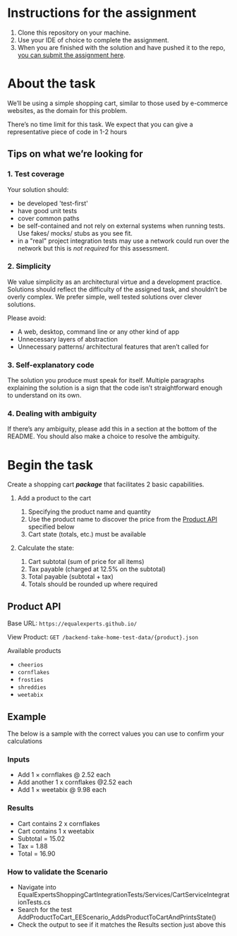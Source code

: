 # Instructions for the assignment
1. Clone this repository on your machine.
1. Use your IDE of choice to complete the assignment.
1. When you are finished with the solution and have pushed it to the repo, [you can submit the assignment here](https://app.snapcode.review/submission_links/6eb1b437-71c3-4806-a714-2dcd0e9ca446).

# About the task

We’ll be using a simple shopping cart, similar to those used by e-commerce websites, as the domain for this problem.

There’s no time limit for this task. We expect that you can give a representative piece of code in 1-2 hours

## Tips on what we’re looking for

### 1. Test coverage

Your solution should:

- be developed 'test-first'
- have good unit tests
- cover common paths
- be self-contained and not rely on external systems when running tests. Use fakes/ mocks/ stubs as you see fit.
- in a "real" project integration tests may use a network could run over the network but this is *not required* for this assessment.

### 2. Simplicity

We value simplicity as an architectural virtue and a development practice. Solutions should reflect the difficulty of the assigned task, and shouldn’t be overly complex. We prefer simple, well tested solutions over clever solutions.

Please avoid:
- A web, desktop, command line or any other kind of app
- Unnecessary layers of abstraction
- Unnecessary patterns/ architectural features that aren’t called for

### 3. Self-explanatory code

The solution you produce must speak for itself. Multiple paragraphs explaining the solution is a sign that the code isn’t straightforward enough to understand on its own.

### 4. Dealing with ambiguity

If there’s any ambiguity, please add this in a section at the bottom of the README. You should also make a choice to resolve the ambiguity.

# Begin the task

Create a shopping cart ***package*** that facilitates 2 basic capabilities.

1. Add a product to the cart
   1. Specifying the product name and quantity
   2. Use the product name to discover the price from the [Product API](#product-api) specified below
   3. Cart state (totals, etc.) must be available

2. Calculate the state:
   1. Cart subtotal (sum of price for all items)
   2. Tax payable (charged at 12.5% on the subtotal)
   3. Total payable (subtotal + tax)
   4. Totals should be rounded up where required

## Product API

Base URL: `https://equalexperts.github.io/`

View Product: `GET /backend-take-home-test-data/{product}.json`

Available products
* `cheerios`
* `cornflakes`
* `frosties`
* `shreddies`
* `weetabix`

## Example
The below is a sample with the correct values you can use to confirm your calculations

### Inputs
* Add 1 × cornflakes @ 2.52 each
* Add another 1 x cornflakes @2.52 each
* Add 1 × weetabix @ 9.98 each
  
### Results  
* Cart contains 2 x cornflakes
* Cart contains 1 x weetabix
* Subtotal = 15.02
* Tax = 1.88
* Total = 16.90

### How to validate the Scenario
* Navigate into EqualExpertsShoppingCartIntegrationTests/Services/CartServiceIntegrationTests.cs
* Search for the test AddProductToCart_EEScenario_AddsProductToCartAndPrintsState()
* Check the output to see if it matches the Results section just above this